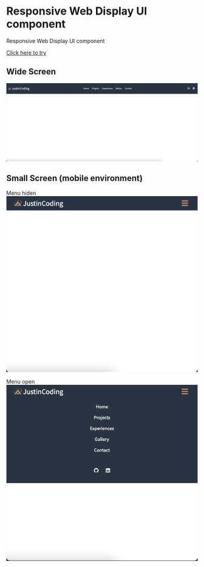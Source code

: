 # Responsive Web Display UI component

Responsive Web Display UI component

<a href="https://justinhwang92.github.io/Responsive_Web_Display/." rel="nofollow">Click here to try</a>

## Wide Screen

<img src="demo/wide.png" object-fit=contain>

## Small Screen (mobile environment)

Menu hiden
<img src="demo/small_hide.png" alt="">

Menu open
<img src="demo/small_open.png" alt="">
